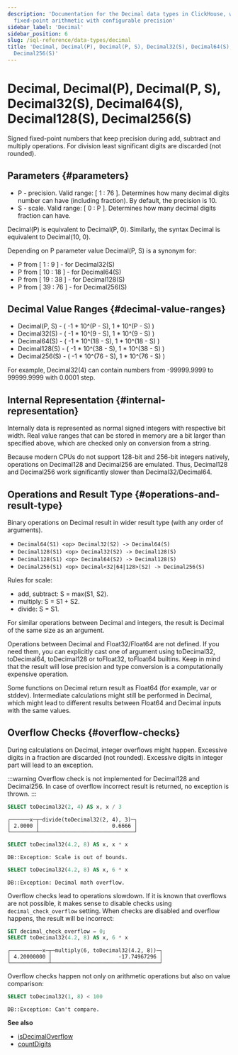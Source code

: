 ```yaml
---
description: 'Documentation for the Decimal data types in ClickHouse, which provide
  fixed-point arithmetic with configurable precision'
sidebar_label: 'Decimal'
sidebar_position: 6
slug: /sql-reference/data-types/decimal
title: 'Decimal, Decimal(P), Decimal(P, S), Decimal32(S), Decimal64(S), Decimal128(S),
  Decimal256(S)'
---
```


# Decimal, Decimal(P), Decimal(P, S), Decimal32(S), Decimal64(S), Decimal128(S), Decimal256(S)

Signed fixed-point numbers that keep precision during add, subtract and multiply operations. For division least significant digits are discarded (not rounded).

## Parameters {#parameters}

- P - precision. Valid range: \[ 1 : 76 \]. Determines how many decimal digits number can have (including fraction). By default, the precision is 10.
- S - scale. Valid range: \[ 0 : P \]. Determines how many decimal digits fraction can have.

Decimal(P) is equivalent to Decimal(P, 0). Similarly, the syntax Decimal is equivalent to Decimal(10, 0).

Depending on P parameter value Decimal(P, S) is a synonym for:

- P from \[ 1 : 9 \] - for Decimal32(S)
- P from \[ 10 : 18 \] - for Decimal64(S)
- P from \[ 19 : 38 \] - for Decimal128(S)
- P from \[ 39 : 76 \] - for Decimal256(S)

## Decimal Value Ranges {#decimal-value-ranges}

- Decimal(P, S) - ( -1 \* 10^(P - S), 1 \* 10^(P - S) )
- Decimal32(S) - ( -1 \* 10^(9 - S), 1 \* 10^(9 - S) )
- Decimal64(S) - ( -1 \* 10^(18 - S), 1 \* 10^(18 - S) )
- Decimal128(S) - ( -1 \* 10^(38 - S), 1 \* 10^(38 - S) )
- Decimal256(S) - ( -1 \* 10^(76 - S), 1 \* 10^(76 - S) )

For example, Decimal32(4) can contain numbers from -99999.9999 to 99999.9999 with 0.0001 step.

## Internal Representation {#internal-representation}

Internally data is represented as normal signed integers with respective bit width. Real value ranges that can be stored in memory are a bit larger than specified above, which are checked only on conversion from a string.

Because modern CPUs do not support 128-bit and 256-bit integers natively, operations on Decimal128 and Decimal256 are emulated. Thus, Decimal128 and Decimal256 work significantly slower than Decimal32/Decimal64.

## Operations and Result Type {#operations-and-result-type}

Binary operations on Decimal result in wider result type (with any order of arguments).

- `Decimal64(S1) <op> Decimal32(S2) -> Decimal64(S)`
- `Decimal128(S1) <op> Decimal32(S2) -> Decimal128(S)`
- `Decimal128(S1) <op> Decimal64(S2) -> Decimal128(S)`
- `Decimal256(S1) <op> Decimal<32|64|128>(S2) -> Decimal256(S)`

Rules for scale:

- add, subtract: S = max(S1, S2).
- multiply: S = S1 + S2.
- divide: S = S1.

For similar operations between Decimal and integers, the result is Decimal of the same size as an argument.

Operations between Decimal and Float32/Float64 are not defined. If you need them, you can explicitly cast one of argument using toDecimal32, toDecimal64, toDecimal128 or toFloat32, toFloat64 builtins. Keep in mind that the result will lose precision and type conversion is a computationally expensive operation.

Some functions on Decimal return result as Float64 (for example, var or stddev). Intermediate calculations might still be performed in Decimal, which might lead to different results between Float64 and Decimal inputs with the same values.

## Overflow Checks {#overflow-checks}

During calculations on Decimal, integer overflows might happen. Excessive digits in a fraction are discarded (not rounded). Excessive digits in integer part will lead to an exception.

:::warning
Overflow check is not implemented for Decimal128 and Decimal256. In case of overflow incorrect result is returned, no exception is thrown.
:::

```sql
SELECT toDecimal32(2, 4) AS x, x / 3
```

```text
┌──────x─┬─divide(toDecimal32(2, 4), 3)─┐
│ 2.0000 │                       0.6666 │
└────────┴──────────────────────────────┘
```

```sql
SELECT toDecimal32(4.2, 8) AS x, x * x
```

```text
DB::Exception: Scale is out of bounds.
```

```sql
SELECT toDecimal32(4.2, 8) AS x, 6 * x
```

```text
DB::Exception: Decimal math overflow.
```

Overflow checks lead to operations slowdown. If it is known that overflows are not possible, it makes sense to disable checks using `decimal_check_overflow` setting. When checks are disabled and overflow happens, the result will be incorrect:

```sql
SET decimal_check_overflow = 0;
SELECT toDecimal32(4.2, 8) AS x, 6 * x
```

```text
┌──────────x─┬─multiply(6, toDecimal32(4.2, 8))─┐
│ 4.20000000 │                     -17.74967296 │
└────────────┴──────────────────────────────────┘
```

Overflow checks happen not only on arithmetic operations but also on value comparison:

```sql
SELECT toDecimal32(1, 8) < 100
```

```text
DB::Exception: Can't compare.
```

**See also**

- [isDecimalOverflow](/sql-reference/functions/other-functions#isdecimaloverflow)
- [countDigits](/sql-reference/functions/other-functions#countdigits)
